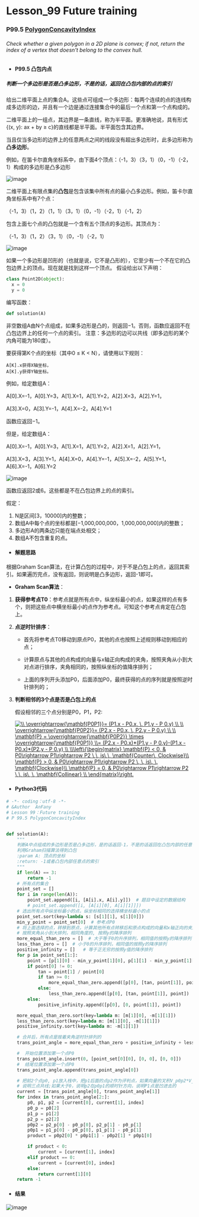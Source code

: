 # Lesson_99 Future training


### P99.5 [PolygonConcavityIndex](https://app.codility.com/programmers/lessons/99-future_training/polygon_concavity_index/) 

###### Check whether a given polygon in a 2D plane is convex; if not, return the index of a vertex that doesn't belong to the convex hull.

* #### P99.5 凸包内点

#####  判断一个多边形是否是凸多边形，不是的话，返回在凸包内部的点的索引

给出二维平面上点的集合A。这些点可组成一个多边形：每两个连续的点的连线构成多边形的边，并且有一个边是通过连接集合中的最后一个点和第一个点构成的。

二维平面上的一组点，其边界是一条直线，称为半平面。更准确地说，具有形式{(x, y): ax + by ≥ c}的直线都是半平面。半平面包含其边界。

当且仅当多边形的边界上的任意两点之间的线段没有超出多边形时，此多边形称为**凸多边形**。

例如，在笛卡尔直角坐标系中，由下面4个顶点：（-1，3）（3，1）（0，-1）（-2，1）构成的多边形是凸多边形

![image](https://github.com/Anfany/Codility-Lessons-By-Python3/blob/master/L99_Future%20training/99.5.1.png)

二维平面上有限点集的**凸包**是包含该集中所有点的最小凸多边形。例如，笛卡尔直角坐标系中有7个点：

（-1，3）（1，2）（1，1）（3，1）（0，-1）（-2，1）（-1，2）

包含上面七个点的凸包就是一个含有五个顶点的多边形。其顶点为：

（-1，3）（1，2）（3，1）（0，-1）（-2，1）

![image](https://github.com/Anfany/Codility-Lessons-By-Python3/blob/master/L99_Future%20training/99.5.2.png)

如果一个多边形是凹形的（也就是说，它不是凸形的），它至少有一个不在它的凸包边界上的顶点。现在就是找到这样一个顶点。
假设给出以下声明：
```python
class Point2D(object):
  x = 0
  y = 0
```
编写函数：
```python
def solution(A)
```

非空数组A由N个点组成，如果多边形是凸的，则返回−1。否则，函数应返回不在凸包边界上的任何一个点的索引。
注意：多边形的边可以共线（即多边形的某个内角可能为180度）。

要获得第K个点的坐标（其中0 ≤ K < N），请使用以下规则：
```
A[K].x获得X轴坐标，
A[K].y获得Y轴坐标。
```
例如，给定数组A：

A[0].X=-1，A[0].Y=3，A[1].X=1，A[1].Y=2，A[2].X=3，A[2].Y=1，

A[3].X=0，A[3].Y=-1，A[4].X=-2，A[4].Y=1

函数应返回−1。

但是，给定数组A：

A[0].X=-1，A[0].Y=3，A[1].X=1，A[1].Y=2，A[2].X=1，A[2].Y=1，

A[3].X=3，A[3].Y=1，A[4].X=0，A[4].Y=-1，A[5].X=-2，A[5].Y=1，A[6].X=-1，A[6].Y=2

![image](https://github.com/Anfany/Codility-Lessons-By-Python3/blob/master/L99_Future%20training/99.5.3.png)

函数应返回2或6。这些都是不在凸包边界上的点的索引。

假定：
  1. N是区间[3，10000]内的整数；
  2. 数组A中每个点的坐标都是[−1,000,000,000，1,000,000,000]内的整数；
  3. 多边形A的两条边只能在端点处相交；
  4. 数组A不包含重复的点。


* #### 解题思路

根据Graham Scan算法，在计算凸包的过程中，对于不是凸包上的点，返回其索引。如果遍历完点，没有返回，则说明是凸多边形，返回-1即可。

*  **Graham Scan算法**：

1. **获得参考点T0**：参考点就是所有点中，纵坐标最小的点，如果这样的点有多个，则把这些点中横坐标最小的点作为参考点。可知这个参考点肯定在凸包上。

2. **点逆时针排序**：
    
    +  首先将参考点T0移动到原点P0，其他的点也按照上述规则移动到相应的点；
    
    +  计算原点与其他的点构成的向量与x轴正向构成的夹角，按照夹角从小到大对点进行排序，夹角相同的，按照纵坐标的值降序排列；
    
    +  上面的序列开头添加P0，后面添加P0，最终获得的点的序列就是按照逆时针排列的；
    
3. **判断相邻的3个点是否是凸包上的点** 

    假设相邻的三个点分别是P0，P1，P2:
    
    <a href="https://www.codecogs.com/eqnedit.php?latex=\\&space;\overrightarrow{\mathbf{P0P1}}=&space;(P1.x&space;-&space;P0.x,&space;\,&space;P1.y&space;-&space;P&space;0.y)&space;\\&space;\\&space;\overrightarrow{\mathbf{P0P2}}=&space;(P2.x&space;-&space;P0.x,&space;\,&space;P2.y&space;-&space;P&space;0.y)&space;\\&space;\\&space;\mathbf{P}&space;=&space;\overrightarrow{\mathbf{P0P2}}&space;\times&space;\overrightarrow{\mathbf{P0P1}}&space;\\=&space;(P2.x&space;-&space;P0.x)*(P1.y&space;-&space;P&space;0.y)-(P1.x&space;-&space;P0.x)*(P2.y&space;-&space;P&space;0.y)&space;\\&space;\\\left\{\begin{matrix}&space;\mathbf{P}&space;<&space;0,&space;&&space;P0\rightarrow&space;P1\rightarrow&space;P2&space;\,\,&space;is\,\,&space;\mathbf{Counter\,&space;Clockwise}\\&space;\mathbf{P}&space;>&space;0,&space;&&space;P0\rightarrow&space;P1\rightarrow&space;P2&space;\,&space;\,&space;is\,&space;\,&space;\mathbf{Clockwise}\\&space;\mathbf{P}&space;=&space;0,&space;&&space;P0\rightarrow&space;P1\rightarrow&space;P2&space;\,\,&space;is\,&space;\,&space;\mathbf{Collinear}&space;\\&space;\end{matrix}\right." target="_blank"><img src="https://latex.codecogs.com/gif.latex?\\&space;\overrightarrow{\mathbf{P0P1}}=&space;(P1.x&space;-&space;P0.x,&space;\,&space;P1.y&space;-&space;P&space;0.y)&space;\\&space;\\&space;\overrightarrow{\mathbf{P0P2}}=&space;(P2.x&space;-&space;P0.x,&space;\,&space;P2.y&space;-&space;P&space;0.y)&space;\\&space;\\&space;\mathbf{P}&space;=&space;\overrightarrow{\mathbf{P0P2}}&space;\times&space;\overrightarrow{\mathbf{P0P1}}&space;\\=&space;(P2.x&space;-&space;P0.x)*(P1.y&space;-&space;P&space;0.y)-(P1.x&space;-&space;P0.x)*(P2.y&space;-&space;P&space;0.y)&space;\\&space;\\\left\{\begin{matrix}&space;\mathbf{P}&space;<&space;0,&space;&&space;P0\rightarrow&space;P1\rightarrow&space;P2&space;\,\,&space;is\,\,&space;\mathbf{Counter\,&space;Clockwise}\\&space;\mathbf{P}&space;>&space;0,&space;&&space;P0\rightarrow&space;P1\rightarrow&space;P2&space;\,&space;\,&space;is\,&space;\,&space;\mathbf{Clockwise}\\&space;\mathbf{P}&space;=&space;0,&space;&&space;P0\rightarrow&space;P1\rightarrow&space;P2&space;\,\,&space;is\,&space;\,&space;\mathbf{Collinear}&space;\\&space;\end{matrix}\right." title="\\ \overrightarrow{\mathbf{P0P1}}= (P1.x - P0.x, \, P1.y - P 0.y) \\ \\ \overrightarrow{\mathbf{P0P2}}= (P2.x - P0.x, \, P2.y - P 0.y) \\ \\ \mathbf{P} = \overrightarrow{\mathbf{P0P2}} \times \overrightarrow{\mathbf{P0P1}} \\= (P2.x - P0.x)*(P1.y - P 0.y)-(P1.x - P0.x)*(P2.y - P 0.y) \\ \\\left\{\begin{matrix} \mathbf{P} < 0, & P0\rightarrow P1\rightarrow P2 \,\, is\,\, \mathbf{Counter\, Clockwise}\\ \mathbf{P} > 0, & P0\rightarrow P1\rightarrow P2 \, \, is\, \, \mathbf{Clockwise}\\ \mathbf{P} = 0, & P0\rightarrow P1\rightarrow P2 \,\, is\, \, \mathbf{Collinear} \\ \end{matrix}\right." /></a>
    
    
    
    

  

* #### Python3代码

```python
# -*- coding：utf-8 -*-
# &Author  AnFany
# Lesson 99：Future training
# P 99.5 PolygonConcavityIndex


def solution(A):
    """
    判断A中点组成的多边形是否是凸多边形，是的话返回-1，不是的话返回在凸包内部的任意一点的索引
    利用Graham扫描算法得到凸包
    :param A: 顶点的坐标
    :return: -1或者凸包内部任意点的索引
    """
    if len(A) == 3:
        return -1
    # 所有点的集合
    point_set = []
    for i in range(len(A)):
        point_set.append([i, [A[i].x, A[i].y]])  # 题目中设定的数据结构
        # point_set.append([i, [A[i][0], A[i][1]]])
    # 选出所有点中纵坐标最小的点，纵坐标相同的选择横坐标最小的点
    point_set.sort(key=lambda s: [s[1][1], s[1][0]])
    min_y_point = point_set[0]  # 参考点P0
    # 将上面选择的点，转移到原点，计算其他所有点转移后和原点构成的向量和x轴正向的夹角
    # 按照夹角从小到大排列，相同角度的, 按照y的降序排列
    more_equal_than_zero = []  # 大于等于0的升序排列，相同值的按照y的降序排列
    less_than_zero = []  # 小于0的升序排列，相同值的按照y的降序排列
    positive_infinity = []   # 等于正无穷的按照y值的降序排列
    for p in point_set[1:]:
        point = [p[1][0] - min_y_point[1][0], p[1][1] - min_y_point[1][1]]
        if point[0] != 0:
            tan = point[1] / point[0]
            if tan >= 0:
                more_equal_than_zero.append([p[0], [tan, point[1]], point])
            else:
                less_than_zero.append([p[0], [tan, point[1]], point])
        else:
            positive_infinity.append([p[0], [0, point[1]], point])

    more_equal_than_zero.sort(key=lambda m: [m[1][0], -m[1][1]])
    less_than_zero.sort(key=lambda m: [m[1][0], -m[1][1]])
    positive_infinity.sort(key=lambda m: -m[1][1])

    # 合并后，所有点是按着夹角逆时针排列的
    trans_point_angle = more_equal_than_zero + positive_infinity + less_than_zero

    #  开始位置添加第一个点P0
    trans_point_angle.insert(0, [point_set[0][0], [0, 0], [0, 0]])
    #  结尾位置添加第一个点P0
    trans_point_angle.append(trans_point_angle[0])

    # 把前2个点p0, p1放入栈中，把p1后面的点p2作为评判点，如果向量的叉积V_p0p2*V_p0p1<0,说明p2在p0p1的逆时针方向，是对的，如果为0，
    # 说明三点共线;如果大于0，说明p2在p0p1的顺时针方向，说明P1点是凹进去的
    current = [trans_point_angle[0], trans_point_angle[1]]
    for index in trans_point_angle[2:]:
        p0, p1, p2 = [current[0], current[1], index]
        p0_p = p0[2]
        p1_p = p1[2]
        p2_p = p2[2]
        p0p2 = p2_p[0] - p0_p[0], p2_p[1] - p0_p[1]
        p0p1 = p1_p[0] - p0_p[0], p1_p[1] - p0_p[1]
        product = p0p2[0] * p0p1[1] - p0p2[1] * p0p1[0]

        if product < 0:
            current = [current[1], index]
        elif product == 0:
            current = [current[0], index]
        else:
            return current[1][0]
    return -1
```

* #### 结果


![image](https://github.com/Anfany/Codility-Lessons-By-Python3/blob/master/L99_Future%20training/99.5.png)
